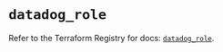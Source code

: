 # `datadog_role`

Refer to the Terraform Registry for docs: [`datadog_role`](https://registry.terraform.io/providers/datadog/datadog/3.75.0/docs/resources/role).
